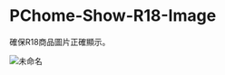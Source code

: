 # PChome-Show-R18-Image
確保R18商品圖片正確顯示。<p>

![未命名](https://github.com/user-attachments/assets/3a67d8e7-b343-4b87-9ecd-f010e9bb68a1)

